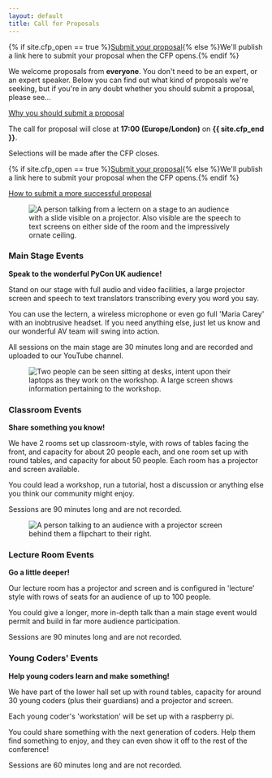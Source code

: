 ```yaml
---
layout: default
title: Call for Proposals
---
```


<p>{% if site.cfp_open == true %}<a href="https://pretalx.com/pycon-uk-{{ site.con_year }}/cfp" target="_blank">Submit your proposal</a>{% else %}We'll publish a link here to submit your proposal when the CFP opens.{% endif %}</p>

<p>We welcome proposals from <strong>everyone</strong>. You don't need to be an expert, or an expert speaker. Below you can find out what kind of proposals we're seeking, but if you're in any doubt whether you should submit a proposal, please see...</p>

<a href="/call-for-proposals/why-you-should-submit-proposal/">Why you should submit a proposal</a>

<div class="box box_red">
  <p>The call for proposal will close at <strong>17:00 (Europe/London)</strong> on <strong>{{ site.cfp_end }}</strong>.</p>
  <p>Selections will be made after the CFP closes.</p>
  <p>{% if site.cfp_open == true %}<a href="https://pretalx.com/pycon-uk-{{ site.con_year }}/cfp" target="_blank">Submit your proposal</a>{% else %}We'll publish a link here to submit your proposal when the CFP opens.{% endif %}</p>
</div>

<a href="/call-for-proposals/proposal-submission-advice/">How to submit a more successful proposal</a>

<div class="box box_blue">
  <figure>
    <img src="/images/assembly_room.jpg" alt="A person talking from a lectern on a stage to an audience with a slide visible on a projector. Also visible are the speech to text screens on either side of the room and the impressively ornate ceiling.">
  </figure>

  <h3>Main Stage Events</h3>
  <p><strong>Speak to the wonderful PyCon UK audience!</strong></p>
  <p>Stand on our stage with full audio and video facilities, a large projector screen and speech to text translators transcribing every you word you say.</p>
  <p>You can use the lectern, a wireless microphone or even go full 'Maria Carey' with an inobtrusive headset. If you need anything else, just let us know and our wonderful AV team will swing into action.</p> 
  <p>All sessions on the main stage are 30 minutes long and are recorded and uploaded to our YouTube channel.</p>
</div>

<div class="box box_yellow">
  <figure>
    <img src="/images/workshop.jpg" alt="Two people can be seen sitting at desks, intent upon their laptops as they work on the workshop. A large screen shows information pertaining to the workshop.">
  </figure>

  <h3>Classroom Events</h3>
  <p><strong>Share something you know!</strong></p>
  <p>We have 2 rooms set up classroom-style, with rows of tables facing the front, and capacity for about 20  people each, and one room set up with round tables, and capacity for about 50 people.  Each room has a projector and screen available.</p>
  <p>You could lead a workshop, run a tutorial, host a discussion or anything else you think our community might enjoy.</p>
  <p>Sessions are 90 minutes long and are not recorded.</p>
</div>

<div class="box box_red">
  <figure>
    <img src="/images/room_d.jpg" alt="A person talking to an audience with a projector screen behind them a flipchart to their right.">
  </figure>
  <h3>Lecture Room Events</h3>
  <p><strong>Go a little deeper!</strong></p>
  <p>Our lecture room has a projector and screen and is configured in 'lecture' style with rows of seats for an audience of up to 100 people.</p>
  <p>You could give a longer, more in-depth talk than a main stage event would permit and build in far more audience participation.</p>
  <p>Sessions are 90 minutes long and are not recorded.</p>
</div>

<div class="box box_yellow">
  <h3>Young Coders' Events</h3>
  <p><strong>Help young coders learn and make something!</strong></p>
  <p>We have part of the lower hall set up with round tables, capacity for around 30 young coders (plus their guardians) and a projector and screen.</p>
  <p>Each young coder's 'workstation' will be set up with a raspberry pi.</p>
  <p>You could share something with the next generation of coders. Help them find something to enjoy, and they can even show it off to the rest of the conference!</p>
  <p>Sessions are 60 minutes long and are not recorded.</p>
</div>
